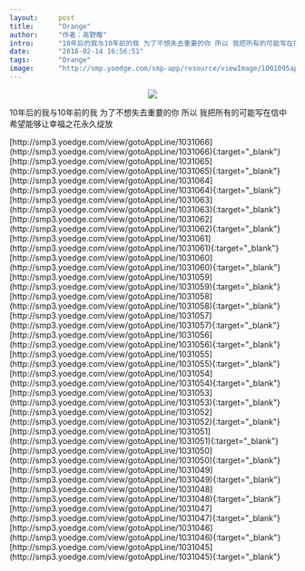 ```yaml
---
layout:     post
title:      "Orange"
author:     "作者：高野莓"
intro:      "10年后的我与10年前的我 为了不想失去重要的你 所以 我把所有的可能写在信中 希望能够让幸福之花永久绽放"
date:       "2018-02-14 16:56:51"
tags:       "Orange"
image:      "http://smp.yoedge.com/smp-app/resource/viewImage/1001095appline.png"
---
```

<div style="text-align: center">
<p><img src="http://smp.yoedge.com/smp-app/resource/viewImage/1001095appline.png"/></p>
</div>
<p class="post-meta">
<span>10年后的我与10年前的我 为了不想失去重要的你 所以 我把所有的可能写在信中 希望能够让幸福之花永久绽放</span>
</p>
[http://smp3.yoedge.com/view/gotoAppLine/1031066](http://smp3.yoedge.com/view/gotoAppLine/1031066){:target="_blank"}
[http://smp3.yoedge.com/view/gotoAppLine/1031065](http://smp3.yoedge.com/view/gotoAppLine/1031065){:target="_blank"}
[http://smp3.yoedge.com/view/gotoAppLine/1031064](http://smp3.yoedge.com/view/gotoAppLine/1031064){:target="_blank"}
[http://smp3.yoedge.com/view/gotoAppLine/1031063](http://smp3.yoedge.com/view/gotoAppLine/1031063){:target="_blank"}
[http://smp3.yoedge.com/view/gotoAppLine/1031062](http://smp3.yoedge.com/view/gotoAppLine/1031062){:target="_blank"}
[http://smp3.yoedge.com/view/gotoAppLine/1031061](http://smp3.yoedge.com/view/gotoAppLine/1031061){:target="_blank"}
[http://smp3.yoedge.com/view/gotoAppLine/1031060](http://smp3.yoedge.com/view/gotoAppLine/1031060){:target="_blank"}
[http://smp3.yoedge.com/view/gotoAppLine/1031059](http://smp3.yoedge.com/view/gotoAppLine/1031059){:target="_blank"}
[http://smp3.yoedge.com/view/gotoAppLine/1031058](http://smp3.yoedge.com/view/gotoAppLine/1031058){:target="_blank"}
[http://smp3.yoedge.com/view/gotoAppLine/1031057](http://smp3.yoedge.com/view/gotoAppLine/1031057){:target="_blank"}
[http://smp3.yoedge.com/view/gotoAppLine/1031056](http://smp3.yoedge.com/view/gotoAppLine/1031056){:target="_blank"}
[http://smp3.yoedge.com/view/gotoAppLine/1031055](http://smp3.yoedge.com/view/gotoAppLine/1031055){:target="_blank"}
[http://smp3.yoedge.com/view/gotoAppLine/1031054](http://smp3.yoedge.com/view/gotoAppLine/1031054){:target="_blank"}
[http://smp3.yoedge.com/view/gotoAppLine/1031053](http://smp3.yoedge.com/view/gotoAppLine/1031053){:target="_blank"}
[http://smp3.yoedge.com/view/gotoAppLine/1031052](http://smp3.yoedge.com/view/gotoAppLine/1031052){:target="_blank"}
[http://smp3.yoedge.com/view/gotoAppLine/1031051](http://smp3.yoedge.com/view/gotoAppLine/1031051){:target="_blank"}
[http://smp3.yoedge.com/view/gotoAppLine/1031050](http://smp3.yoedge.com/view/gotoAppLine/1031050){:target="_blank"}
[http://smp3.yoedge.com/view/gotoAppLine/1031049](http://smp3.yoedge.com/view/gotoAppLine/1031049){:target="_blank"}
[http://smp3.yoedge.com/view/gotoAppLine/1031048](http://smp3.yoedge.com/view/gotoAppLine/1031048){:target="_blank"}
[http://smp3.yoedge.com/view/gotoAppLine/1031047](http://smp3.yoedge.com/view/gotoAppLine/1031047){:target="_blank"}
[http://smp3.yoedge.com/view/gotoAppLine/1031046](http://smp3.yoedge.com/view/gotoAppLine/1031046){:target="_blank"}
[http://smp3.yoedge.com/view/gotoAppLine/1031045](http://smp3.yoedge.com/view/gotoAppLine/1031045){:target="_blank"}


